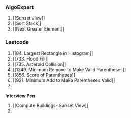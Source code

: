 ### AlgoExpert

1. [[Sunset view]]
2. [[Sort Stack]]
3. [[Next Greater Element]]

### Leetcode
1. [[84. Largest Rectangle in Histogram]]
2. [[733. Flood Fill]]
3. [[735. Asteroid Collision]]
4. [[1249. Minimum Remove to Make Valid Parentheses]]
5. [[856. Score of Parentheses]]
6. [[921. Minimum Add to Make Parentheses Valid]]
7. 

**Interview Pen**
1. [[Compute Buildings- Sunset View]]
2. 